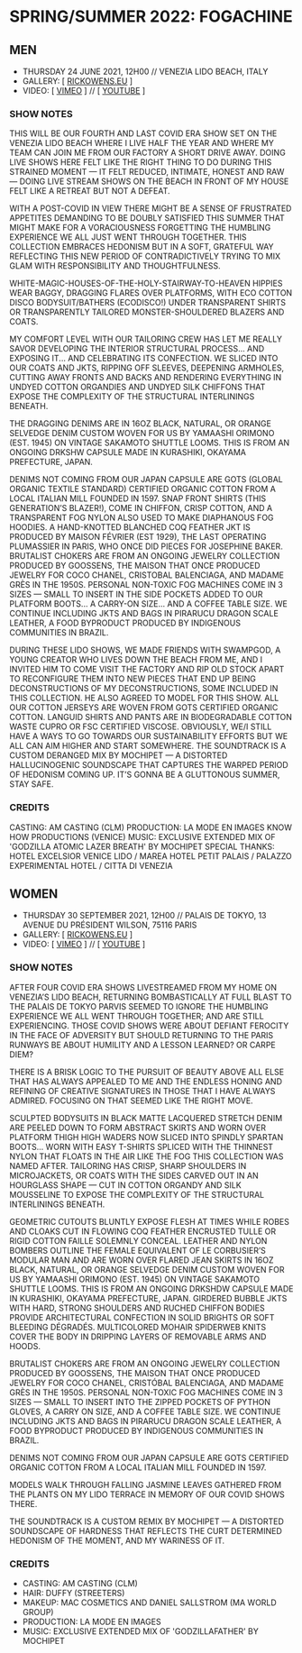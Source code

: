 
# SPRING/SUMMER 2022: **FOGACHINE**

## MEN
- THURSDAY 24 JUNE 2021, 12H00 // VENEZIA LIDO BEACH, ITALY
- GALLERY: [ [RICKOWENS.EU](https://www.rickowens.eu/en/IT/collections/men-fogachine-ss22) ]
- VIDEO: [ [VIMEO](https://vimeo.com/568316588) ] // [ [YOUTUBE](https://www.youtube.com/watch?v=hwaaoofrwNo) ]

### SHOW NOTES

THIS WILL BE OUR FOURTH AND LAST COVID ERA SHOW SET ON THE VENEZIA LIDO BEACH WHERE I LIVE HALF THE YEAR AND WHERE MY TEAM CAN JOIN ME FROM OUR FACTORY A SHORT DRIVE AWAY. DOING LIVE SHOWS HERE FELT LIKE THE RIGHT THING TO DO DURING THIS STRAINED MOMENT — IT FELT REDUCED, INTIMATE, HONEST AND RAW — DOING LIVE STREAM SHOWS ON THE BEACH IN FRONT OF MY HOUSE FELT LIKE A RETREAT BUT NOT A DEFEAT.

WITH A POST-COVID IN VIEW THERE MIGHT BE A SENSE OF FRUSTRATED APPETITES DEMANDING TO BE DOUBLY SATISFIED THIS SUMMER THAT MIGHT MAKE FOR A VORACIOUSNESS FORGETTING THE HUMBLING EXPERIENCE WE ALL JUST WENT THROUGH TOGETHER. THIS COLLECTION EMBRACES HEDONISM BUT IN A SOFT, GRATEFUL WAY REFLECTING THIS NEW PERIOD OF CONTRADICTIVELY TRYING TO MIX GLAM WITH RESPONSIBILITY AND THOUGHTFULNESS.

WHITE-MAGIC-HOUSES-OF-THE-HOLY-STAIRWAY-TO-HEAVEN HIPPIES WEAR BAGGY, DRAGGING FLARES OVER PLATFORMS, WITH ECO COTTON DISCO BODYSUIT/BATHERS (ECODISCO!) UNDER TRANSPARENT SHIRTS OR TRANSPARENTLY TAILORED MONSTER-SHOULDERED BLAZERS AND COATS.

MY COMFORT LEVEL WITH OUR TAILORING CREW HAS LET ME REALLY SAVOR DEVELOPING THE INTERIOR STRUCTURAL PROCESS... AND EXPOSING IT... AND CELEBRATING ITS CONFECTION. WE SLICED INTO OUR COATS AND JKTS, RIPPING OFF SLEEVES, DEEPENING ARMHOLES, CUTTING AWAY FRONTS AND BACKS AND RENDERING EVERYTHING IN UNDYED COTTON ORGANDIES AND UNDYED SILK CHIFFONS THAT EXPOSE THE COMPLEXITY OF THE STRUCTURAL INTERLININGS BENEATH.

THE DRAGGING DENIMS ARE IN 16OZ BLACK, NATURAL, OR ORANGE SELVEDGE DENIM CUSTOM WOVEN FOR US BY YAMAASHI ORIMONO (EST. 1945) ON VINTAGE SAKAMOTO SHUTTLE LOOMS. THIS IS FROM AN ONGOING DRKSHW CAPSULE MADE IN KURASHIKI, OKAYAMA PREFECTURE, JAPAN.

DENIMS NOT COMING FROM OUR JAPAN CAPSULE ARE GOTS (GLOBAL ORGANIC TEXTILE STANDARD) CERTIFIED ORGANIC COTTON FROM A LOCAL ITALIAN MILL FOUNDED IN 1597.
SNAP FRONT SHIRTS (THIS GENERATION’S BLAZER!), COME IN CHIFFON, CRISP COTTON, AND A TRANSPARENT FOG NYLON ALSO USED TO MAKE DIAPHANOUS FOG HOODIES.
A HAND-KNOTTED BLANCHED COQ FEATHER JKT IS PRODUCED BY MAISON FÉVRIER (EST 1929), THE LAST OPERATING PLUMASSIER IN PARIS, WHO ONCE DID PIECES FOR JOSEPHINE BAKER.
BRUTALIST CHOKERS ARE FROM AN ONGOING JEWELRY COLLECTION PRODUCED BY GOOSSENS, THE MAISON THAT ONCE PRODUCED JEWELRY FOR COCO CHANEL, CRISTOBAL BALENCIAGA, AND MADAME GRÈS IN THE 1950S.
PERSONAL NON-TOXIC FOG MACHINES COME IN 3 SIZES — SMALL TO INSERT IN THE SIDE POCKETS ADDED TO OUR PLATFORM BOOTS... A CARRY-ON SIZE... AND A COFFEE TABLE SIZE.
WE CONTINUE INCLUDING JKTS AND BAGS IN PIRARUCU DRAGON SCALE LEATHER, A FOOD BYPRODUCT PRODUCED BY INDIGENOUS COMMUNITIES IN BRAZIL.

DURING THESE LIDO SHOWS, WE MADE FRIENDS WITH SWAMPGOD, A YOUNG CREATOR WHO LIVES DOWN THE BEACH FROM ME, AND I INVITED HIM TO COME VISIT THE FACTORY AND RIP OLD STOCK APART TO RECONFIGURE THEM INTO NEW PIECES THAT END UP BEING DECONSTRUCTIONS OF MY DECONSTRUCTIONS, SOME INCLUDED IN THIS COLLECTION. HE ALSO AGREED TO MODEL FOR THIS SHOW.
ALL OUR COTTON JERSEYS ARE WOVEN FROM GOTS CERTIFIED ORGANIC COTTON. LANGUID SHIRTS AND PANTS ARE IN BIODEGRADABLE COTTON WASTE CUPRO OR FSC CERTIFIED VISCOSE. OBVIOUSLY, WE/I STILL HAVE A WAYS TO GO TOWARDS OUR SUSTAINABILITY EFFORTS BUT WE ALL CAN AIM HIGHER AND START SOMEWHERE.
THE SOUNDTRACK IS A CUSTOM DERANGED MIX BY MOCHIPET — A DISTORTED HALLUCINOGENIC SOUNDSCAPE THAT CAPTURES THE WARPED PERIOD OF HEDONISM COMING UP. IT’S GONNA BE A GLUTTONOUS SUMMER, STAY SAFE.

### CREDITS

CASTING: AM CASTING (CLM)
PRODUCTION: LA MODE EN IMAGES KNOW HOW PRODUCTIONS (VENICE)
MUSIC: EXCLUSIVE EXTENDED MIX OF 'GODZILLA ATOMIC LAZER BREATH' BY MOCHIPET
SPECIAL THANKS: HOTEL EXCELSIOR VENICE LIDO / MAREA HOTEL PETIT PALAIS / PALAZZO EXPERIMENTAL HOTEL / CITTA DI VENEZIA

## WOMEN
- THURSDAY 30 SEPTEMBER 2021, 12H00 // PALAIS DE TOKYO, 13 AVENUE DU PRÉSIDENT WILSON, 75116 PARIS
- GALLERY: [ [RICKOWENS.EU](https://www.rickowens.eu/en/IT/collections/women-fogachine-ss22) ]
- VIDEO: [ [VIMEO](https://vimeo.com/618869358) ] // [ [YOUTUBE](https://www.youtube.com/watch?v=JLmEfgTSJVc) ]

### SHOW NOTES

AFTER FOUR COVID ERA SHOWS LIVESTREAMED FROM MY HOME ON VENEZIA’S LIDO BEACH, RETURNING BOMBASTICALLY AT FULL BLAST TO THE PALAIS DE TOKYO PARVIS SEEMED TO IGNORE THE HUMBLING EXPERIENCE WE ALL WENT THROUGH TOGETHER; AND ARE STILL EXPERIENCING. THOSE COVID SHOWS WERE ABOUT DEFIANT FEROCITY IN THE FACE OF ADVERSITY BUT SHOULD RETURNING TO THE PARIS RUNWAYS BE ABOUT HUMILITY AND A LESSON LEARNED? OR CARPE DIEM? 

THERE IS A BRISK LOGIC TO THE PURSUIT OF BEAUTY ABOVE ALL ELSE THAT HAS ALWAYS APPEALED TO ME AND THE ENDLESS HONING AND REFINING OF CREATIVE SIGNATURES IN THOSE THAT I HAVE ALWAYS ADMIRED. FOCUSING ON THAT SEEMED LIKE THE RIGHT MOVE. 

SCULPTED BODYSUITS IN BLACK MATTE LACQUERED STRETCH DENIM ARE PEELED DOWN TO FORM ABSTRACT SKIRTS AND WORN OVER PLATFORM THIGH HIGH WADERS NOW SLICED INTO SPINDLY SPARTAN BOOTS... WORN WITH EASY T-SHIRTS SPLICED WITH THE THINNEST NYLON THAT FLOATS IN THE AIR LIKE THE FOG THIS COLLECTION WAS NAMED AFTER. 
TAILORING HAS CRISP, SHARP SHOULDERS IN MICROJACKETS, OR COATS WITH THE SIDES CARVED OUT IN AN HOURGLASS SHAPE — CUT IN COTTON ORGANDY AND SILK MOUSSELINE TO EXPOSE THE COMPLEXITY OF THE STRUCTURAL INTERLININGS BENEATH. 

GEOMETRIC CUTOUTS BLUNTLY EXPOSE FLESH AT TIMES WHILE ROBES AND CLOAKS CUT IN FLOWING COQ FEATHER ENCRUSTED TULLE OR RIGID COTTON FAILLE SOLEMNLY CONCEAL. 
LEATHER AND NYLON BOMBERS OUTLINE THE FEMALE EQUIVALENT OF LE CORBUSIER’S MODULAR MAN AND ARE WORN OVER FLARED JEAN SKIRTS IN 16OZ BLACK, NATURAL, OR ORANGE SELVEDGE DENIM CUSTOM WOVEN FOR US BY YAMAASHI ORIMONO (EST. 1945) ON VINTAGE SAKAMOTO SHUTTLE LOOMS. THIS IS FROM AN ONGOING DRKSHDW CAPSULE MADE IN KURASHIKI, OKAYAMA PREFECTURE, JAPAN. 
GIRDERED BUBBLE JKTS WITH HARD, STRONG SHOULDERS AND RUCHED CHIFFON BODIES PROVIDE ARCHITECTURAL CONFECTION IN SOLID BRIGHTS OR SOFT BLEEDING DÉGRADÉS. 
MULTICOLORED MOHAIR SPIDERWEB KNITS COVER THE BODY IN DRIPPING LAYERS OF REMOVABLE ARMS AND HOODS. 

BRUTALIST CHOKERS ARE FROM AN ONGOING JEWELRY COLLECTION PRODUCED BY GOOSSENS, THE MAISON THAT ONCE PRODUCED JEWELRY FOR COCO CHANEL, CRISTÓBAL BALENCIAGA, AND MADAME GRÈS IN THE 1950S. 
PERSONAL NON-TOXIC FOG MACHINES COME IN 3 SIZES — SMALL TO INSERT INTO THE ZIPPED POCKETS OF PYTHON GLOVES, A CARRY ON SIZE, AND A COFFEE TABLE SIZE. 
WE CONTINUE INCLUDING JKTS AND BAGS IN PIRARUCU DRAGON SCALE LEATHER, A FOOD BYPRODUCT PRODUCED BY INDIGENOUS COMMUNITIES IN BRAZIL. 

DENIMS NOT COMING FROM OUR JAPAN CAPSULE ARE GOTS CERTIFIED ORGANIC COTTON FROM A LOCAL ITALIAN MILL FOUNDED IN 1597. 

MODELS WALK THROUGH FALLING JASMINE LEAVES GATHERED FROM THE PLANTS ON MY LIDO TERRACE IN MEMORY OF OUR COVID SHOWS THERE. 

THE SOUNDTRACK IS A CUSTOM REMIX BY MOCHIPET — A DISTORTED SOUNDSCAPE OF HARDNESS THAT REFLECTS THE CURT DETERMINED HEDONISM OF THE MOMENT, AND MY WARINESS OF IT. 

### CREDITS
- CASTING: AM CASTING (CLM)
- HAIR: DUFFY (STREETERS)
- MAKEUP: MAC COSMETICS AND DANIEL SALLSTROM (MA WORLD GROUP)
- PRODUCTION: LA MODE EN IMAGES
- MUSIC: EXCLUSIVE EXTENDED MIX OF 'GODZILLAFATHER' BY MOCHIPET
